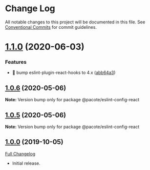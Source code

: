 # Change Log

All notable changes to this project will be documented in this file.
See [Conventional Commits](https://conventionalcommits.org) for commit guidelines.

# [1.1.0](https://github.com/PacoteJS/pacote/compare/@pacote/eslint-config-react@1.0.6...@pacote/eslint-config-react@1.1.0) (2020-06-03)

### Features

- 🎸 bump eslint-plugin-react-hooks to 4.x ([abb64a3](https://github.com/PacoteJS/pacote/commit/abb64a3cdd24e6ba831644c4ab043e0a563ed093))

## [1.0.6](https://github.com/PacoteJS/pacote/compare/@pacote/eslint-config-react@1.0.4...@pacote/eslint-config-react@1.0.6) (2020-05-06)

**Note:** Version bump only for package @pacote/eslint-config-react

## [1.0.5](https://github.com/PacoteJS/pacote/compare/@pacote/eslint-config-react@1.0.4...@pacote/eslint-config-react@1.0.5) (2020-05-06)

**Note:** Version bump only for package @pacote/eslint-config-react

## [1.0.0](https://github.com/PacoteJS/pacote/tree/@pacote/eslint-config-react/1.0.0) (2019-10-05)

[Full Changelog](https://github.com/PacoteJS/pacote/compare/@pacote/eslint-config-react@1.0.0...@pacote/eslint-config-react@1.0.0)

- Initial release.
